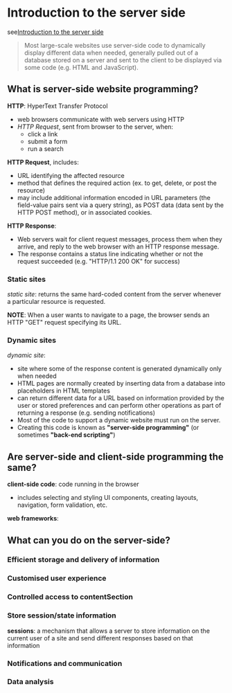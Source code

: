 # Introduction to the server side

see[Introduction to the server side](https://developer.mozilla.org/en-US/docs/Learn/Server-side/First_steps/Introduction)

> Most large-scale websites use server-side code to dynamically display different data when needed, generally pulled out of a database stored on a server and sent to the client to be displayed via some code (e.g. HTML and JavaScript).

## What is server-side website programming?

**HTTP**: HyperText Transfer Protocol

- web browsers communicate with web servers using HTTP
- *HTTP Request*, sent from browser to the server, when:
  - click a link
  - submit a form
  - run a search

**HTTP Request**, includes:

- URL identifying the affected resource
- method that defines the required action (ex. to get, delete, or post the resource)
- may include additional information encoded in URL parameters (the field-value pairs sent via a query string), as POST data (data sent by the HTTP POST method), or in associated cookies.

**HTTP Response**:

- Web servers wait for client request messages, process them when they arrive, and reply to the web browser with an HTTP response message.
- The response contains a status line indicating whether or not the request succeeded (e.g. "HTTP/1.1 200 OK" for success)

### Static sites

*static site*: returns the same hard-coded content from the server whenever a particular resource is requested. 

**NOTE**: When a user wants to navigate to a page, the browser sends an HTTP "GET" request specifying its URL.

### Dynamic sites

*dynamic site*:

- site where some of the response content is generated dynamically only when needed
- HTML pages are normally created by inserting data from a database into placeholders in HTML templates
- can return different data for a URL based on information provided by the user or stored preferences and can perform other operations as part of returning a response (e.g. sending notifications)
- Most of the code to support a dynamic website must run on the server.
- Creating this code is known as **"server-side programming"** (or sometimes **"back-end scripting"**)

## Are server-side and client-side programming the same?

**client-side code**: code running in the browser

- includes selecting and styling UI components, creating layouts, navigation, form validation, etc.

**web frameworks**: 

## What can you do on the server-side?

### Efficient storage and delivery of information

### Customised user experience

### Controlled access to contentSection

### Store session/state information

**sessions**: a mechanism that allows a server to store information on the current user of a site and send different responses based on that information

### Notifications and communication

### Data analysis

